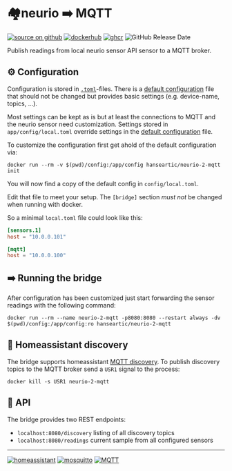 # 🏘neurio ➡️ MQTT

[![source on github](https://img.shields.io/badge/source%20on%20github-181717?style=flat-square&logo=github&logoColor=white)](https://github.com/hanseartic/neurio-2-mqtt/)
[![dockerhub](https://img.shields.io/badge/docker%20hub-2496ED?style=flat-square&logo=docker&logoColor=white)](https://hub.docker.com/r/hanseartic/neurio-2-mqtt)
[![ghcr](https://img.shields.io/badge/ghcr.io-181717?style=flat-square&logo=docker&logoColor=white)](https://ghcr.io/hanseartic/neurio-2-mqtt:latest)
![GitHub Release Date](https://img.shields.io/github/release-date/hanseartic/neurio-2-mqtt?style=flat-square)

Publish readings from local neurio sensor API sensor to a MQTT broker.

## ⚙️ Configuration

Configuration is stored in [`.toml`](https://toml.io/en/)-files. There is a
[default configuration](app/defaultConfig/default.toml) file that should not be
changed but provides basic settings (e.g. device-name, topics, ...).

Most settings can be kept as is but at least the connections to MQTT and the
neurio sensor need customization. Settings stored in `app/config/local.toml`
override settings in the [default configuration](app/defaultConfig/default.toml)
file.

To customize the configuration first get ahold of the default configuration via:

```shell
docker run --rm -v $(pwd)/config:/app/config hanseartic/neurio-2-mqtt init
```

You will now find a copy of the default config in `config/local.toml`.

Edit that file to meet your setup. The `[bridge]` section _must not_ be changed
when running with docker.

So a minimal `local.toml` file could look like this:

```toml
[sensors.1]
host = "10.0.0.101"

[mqtt]
host = "10.0.0.100"
```

## ➡️ Running the bridge

After configuration has been customized just start forwarding the sensor
readings with the following command:

```shell
docker run --rm --name neurio-2-mqtt -p8080:8080 --restart always -dv $(pwd)/config:/app/config:ro hanseartic/neurio-2-mqtt
```

## 👀 Homeassistant discovery

The bridge supports homeassistant
[MQTT discovery](https://www.home-assistant.io/integrations/mqtt/#mqtt-discovery).
To publish discovery topics to the MQTT broker send a `USR1` signal to the
process:

```shell
docker kill -s USR1 neurio-2-mqtt
```

## 🧩 API

The bridge provides two REST endpoints:

- `localhost:8080/discovery` listing of all discovery topics
- `localhost:8080/readings` current sample from all configured sensors

---

[![homeassistant](https://img.shields.io/badge/home%20assistant-41BDF5?style=for-the-badge&logo=homeassistant&logoColor=white)](https://www.home-assistant.io/)
[![mosquitto](https://img.shields.io/badge/mosquitto-3C5280?style=for-the-badge&logo=eclipsemosquitto&logoColor=white)](https://mosquitto.org/)
[![MQTT](https://img.shields.io/badge/MQTT-660066?style=for-the-badge&logo=MQTT&logoColor=white)](https://mqtt.org)
